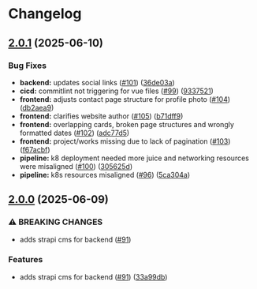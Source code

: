 # Changelog

## [2.0.1](https://github.com/samdruant-com/website/compare/v2.0.0...v2.0.1) (2025-06-10)


### Bug Fixes

* **backend:** updates social links ([#101](https://github.com/samdruant-com/website/issues/101)) ([36de03a](https://github.com/samdruant-com/website/commit/36de03a73f77bf50c44d76cb9c8248d2821cae1d))
* **cicd:** commitlint not triggering for vue files ([#99](https://github.com/samdruant-com/website/issues/99)) ([9337521](https://github.com/samdruant-com/website/commit/933752161c28bd69d511f29df0b4cd46561c0fb2))
* **frontend:** adjusts contact page structure for profile photo ([#104](https://github.com/samdruant-com/website/issues/104)) ([db2aea9](https://github.com/samdruant-com/website/commit/db2aea9070efdfe6fa18bdb5e4aae36fbb49f52a))
* **frontend:** clarifies website author ([#105](https://github.com/samdruant-com/website/issues/105)) ([b71dff9](https://github.com/samdruant-com/website/commit/b71dff9f3b3bad9142e427103f8304b3d24d19f2))
* **frontend:** overlapping cards, broken page structures and wrongly formatted dates ([#102](https://github.com/samdruant-com/website/issues/102)) ([adc77d5](https://github.com/samdruant-com/website/commit/adc77d5213bb2548f0392df885a18bdc1e824d68))
* **frontend:** project/works missing due to lack of pagination ([#103](https://github.com/samdruant-com/website/issues/103)) ([f67acbf](https://github.com/samdruant-com/website/commit/f67acbf279a48cad37656d3f038e7da9a3482e81))
* **pipeline:** k8 deployment needed more juice and networking resources were misaligned ([#100](https://github.com/samdruant-com/website/issues/100)) ([305625d](https://github.com/samdruant-com/website/commit/305625d2889b069d8de4b28a9495062f5a8f4fba))
* **pipeline:** k8s resources misaligned ([#96](https://github.com/samdruant-com/website/issues/96)) ([5ca304a](https://github.com/samdruant-com/website/commit/5ca304a76c909fe72a24cda2ceee23ef3c9750d9))

## [2.0.0](https://github.com/samdruant-com/website/compare/1.0.0...v2.0.0) (2025-06-09)


### ⚠ BREAKING CHANGES

* adds strapi cms for backend ([#91](https://github.com/samdruant-com/website/issues/91))

### Features

* adds strapi cms for backend ([#91](https://github.com/samdruant-com/website/issues/91)) ([33a99db](https://github.com/samdruant-com/website/commit/33a99dbb538f8cf649ed8bd2c41f816b4ec425a7))
